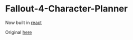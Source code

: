 # Fallout-4-Character-Planner

Now built in [react](https://reactjs.org)

Original [here](http://mmartinx.github.io/fo4/)
